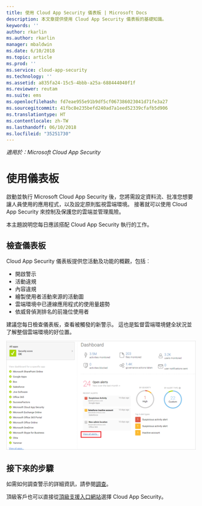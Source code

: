 ```yaml
---
title: 使用 Cloud App Security 儀表板 | Microsoft Docs
description: 本文章提供使用 Cloud App Security 儀表板的基礎知識。
keywords: ''
author: rkarlin
ms.author: rkarlin
manager: mbaldwin
ms.date: 6/10/2018
ms.topic: article
ms.prod: ''
ms.service: cloud-app-security
ms.technology: ''
ms.assetid: a835fa24-15c5-4bbb-a25a-688444040f1f
ms.reviewer: reutam
ms.suite: ems
ms.openlocfilehash: fd7eae955e91b9df5cf067386023041d71fe3a27
ms.sourcegitcommit: 41fbc8e235befd240ad7a1eed52339cfafb5d906
ms.translationtype: HT
ms.contentlocale: zh-TW
ms.lasthandoff: 06/10/2018
ms.locfileid: "35251730"
---
```

*適用於：Microsoft Cloud App Security*

# <a name="working-with-the-dashboard"></a>使用儀表板
啟動並執行 Microsoft Cloud App Security 後，您將需設定資料流、批准您想要讓人員使用的應用程式，以及設定原則監視雲端環境。 接著就可以使用 Cloud App Security 來控制及保護您的雲端並管理風險。  

本主題說明您每日應該搭配 Cloud App Security 執行的工作。  

## <a name="check-the-dashboard"></a>檢查儀表板  
Cloud App Security 儀表板提供您活動及功能的概觀，包括︰

- 開啟警示
- 活動違規
- 內容違規
- 繪製使用者活動來源的活動圖
- 雲端環境中已連線應用程式的使用量趨勢
- 依威脅偵測排名的前幾位使用者

建議您每日檢查儀表板，查看被觸發的新警示。 這也是監督雲端環境健全狀況並了解整個雲端環境的好位置。  

![Cloud App Security 儀表板](./media/dashboard.png "儀表板")  


## <a name="next-steps"></a>接下來的步驟  
如需如何調查警示的詳細資訊，請參閱[調查](investigate.md)。  

頂級客戶也可以直接從[頂級支援入口網站](https://premier.microsoft.com/)選擇 Cloud App Security。  
